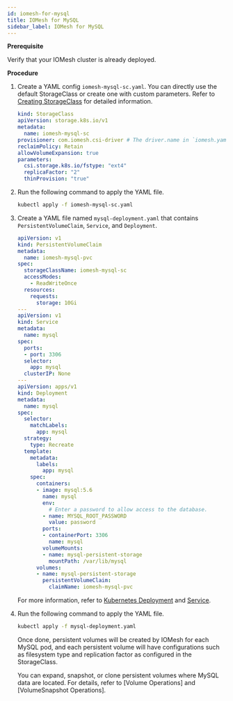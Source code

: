 ```yaml
---
id: iomesh-for-mysql
title: IOMesh for MySQL
sidebar_label: IOMesh for MySQL
---
```



**Prerequisite**

Verify that your IOMesh cluster is already deployed. 

**Procedure**
1. Create a YAML config `iomesh-mysql-sc.yaml`. You can directly use the default StorageClass or create one with custom parameters. Refer to [Creating StorageClass](../volume-operations/create-storageclass.md#creating-storageclass) for detailed information.

    ```yaml
    kind: StorageClass
    apiVersion: storage.k8s.io/v1
    metadata:
      name: iomesh-mysql-sc
    provisioner: com.iomesh.csi-driver # The driver.name in `iomesh.yaml` when deploying IOMesh cluster.
    reclaimPolicy: Retain
    allowVolumeExpansion: true
    parameters:
      csi.storage.k8s.io/fstype: "ext4"
      replicaFactor: "2"
      thinProvision: "true"
    ```

2. Run the following command to apply the YAML file.

    ```bash
    kubectl apply -f iomesh-mysql-sc.yaml
    ```
3. Create a YAML file named `mysql-deployment.yaml` that contains `PersistentVolumeClaim`, `Service`, and `Deployment`.
    ```yaml
    apiVersion: v1
    kind: PersistentVolumeClaim
    metadata:
      name: iomesh-mysql-pvc 
    spec:
      storageClassName: iomesh-mysql-sc
      accessModes:
        - ReadWriteOnce
      resources:
        requests:
          storage: 10Gi
    ---
    apiVersion: v1
    kind: Service
    metadata:
      name: mysql
    spec:
      ports:
      - port: 3306
      selector:
        app: mysql
      clusterIP: None
    ---
    apiVersion: apps/v1
    kind: Deployment
    metadata:
      name: mysql
    spec:
      selector:
        matchLabels:
          app: mysql
      strategy:
        type: Recreate
      template:
        metadata:
          labels:
            app: mysql
        spec:
          containers:
          - image: mysql:5.6
            name: mysql
            env:
              # Enter a password to allow access to the database.
            - name: MYSQL_ROOT_PASSWORD
              value: password
            ports:
            - containerPort: 3306
              name: mysql
            volumeMounts:
            - name: mysql-persistent-storage
              mountPath: /var/lib/mysql
          volumes:
          - name: mysql-persistent-storage
            persistentVolumeClaim:
              claimName: iomesh-mysql-pvc 
    ```

    For more information, refer to [Kubernetes Deployment](https://kubernetes.io/docs/concepts/workloads/controllers/deployment/) and [Service](https://kubernetes.io/docs/concepts/services-networking/service/).

4. Run the following command to apply the YAML file.

    ```bash
    kubectl apply -f mysql-deployment.yaml
    ```

    Once done, persistent volumes will be created by IOMesh for each MySQL pod, and each persistent volume will have configurations such as filesystem type and replication factor as configured in the StorageClass.

    You can expand, snapshot, or clone persistent volumes where MySQL data are located. For details, refer to [Volume Operations] and [VolumeSnapshot Operations].